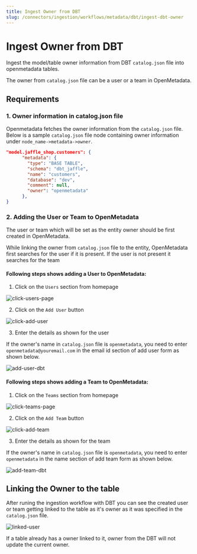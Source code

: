 ```yaml
---
title: Ingest Owner from DBT
slug: /connectors/ingestion/workflows/metadata/dbt/ingest-dbt-owner
---
```


# Ingest Owner from DBT

Ingest the model/table owner information from DBT `catalog.json` file into openmetadata tables.

The owner from `catalog.json` file can be a user or a team in OpenMetadata.

## Requirements

### 1. Owner information in catalog.json file
Openmetadata fetches the owner information from the `catalog.json` file. Below is a sample `catalog.json` file node containing owner information under `node_name->metadata->owner`.

```json
"model.jaffle_shop.customers": {
      "metadata": {
        "type": "BASE TABLE",
        "schema": "dbt_jaffle",
        "name": "customers",
        "database": "dev",
        "comment": null,
        "owner": "openmetadata"
      },
}
```

### 2. Adding the User or Team to OpenMetadata
The user or team which will be set as the entity owner should be first created in OpenMetadata.

While linking the owner from `catalog.json` file to the entity, OpenMetadata first searches for the user if it is present. If the user is not present it searches for the team 

#### Following steps shows adding a User to OpenMetadata:
1. Click on the `Users` section from homepage
<Image src="/images/openmetadata/ingestion/workflows/metadata/ingest_dbt_owner/click-users-page.png" alt="click-users-page" caption="Click Users page"/>

2. Click on the `Add User` button
<Image src="/images/openmetadata/ingestion/workflows/metadata/ingest_dbt_owner/click-add-user.png" alt="click-add-user" caption="Click Add User"/>

3. Enter the details as shown for the user

<Note>

If the owner's name in `catalog.json` file is `openmetadata`, you need to enter `openmetadata@youremail.com` in the email id section of add user form as shown below.

</Note>

<Image src="/images/openmetadata/ingestion/workflows/metadata/ingest_dbt_owner/add-user-dbt.png" alt="add-user-dbt" caption="Add User"/>

#### Following steps shows adding a Team to OpenMetadata:
1. Click on the `Teams` section from homepage
<Image src="/images/openmetadata/ingestion/workflows/metadata/ingest_dbt_owner/click-teams-page.png" alt="click-teams-page" caption="Click Teams page"/>

2. Click on the `Add Team` button
<Image src="/images/openmetadata/ingestion/workflows/metadata/ingest_dbt_owner/click-add-team.png" alt="click-add-team" caption="Click Add Team"/>

3. Enter the details as shown for the team

<Note>

If the owner's name in `catalog.json` file is `openmetadata`, you need to enter `openmetadata` in the name section of add team form as shown below.

</Note>

<Image src="/images/openmetadata/ingestion/workflows/metadata/ingest_dbt_owner/add-team-dbt.png" alt="add-team-dbt" caption="Add Team"/>

## Linking the Owner to the table

After runing the ingestion workflow with DBT you can see the created user or team getting linked to the table as it's owner as it was specified in the `catalog.json` file.

<Image src="/images/openmetadata/ingestion/workflows/metadata/ingest_dbt_owner/linked-user.png" alt="linked-user" caption="Linked User"/>

<Note>

If a table already has a owner linked to it, owner from the DBT will not update the current owner.

</Note>

